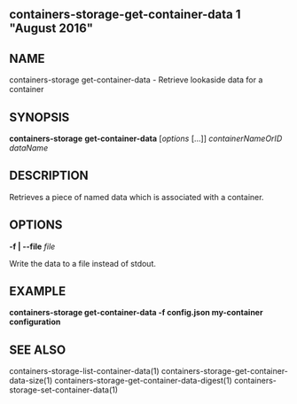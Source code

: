 ## containers-storage-get-container-data 1 "August 2016"

## NAME
containers-storage get-container-data - Retrieve lookaside data for a container

## SYNOPSIS
**containers-storage** **get-container-data** [*options* [...]] *containerNameOrID* *dataName*

## DESCRIPTION
Retrieves a piece of named data which is associated with a container.

## OPTIONS
**-f | --file** *file*

Write the data to a file instead of stdout.

## EXAMPLE
**containers-storage get-container-data -f config.json my-container configuration**

## SEE ALSO
containers-storage-list-container-data(1)
containers-storage-get-container-data-size(1)
containers-storage-get-container-data-digest(1)
containers-storage-set-container-data(1)
